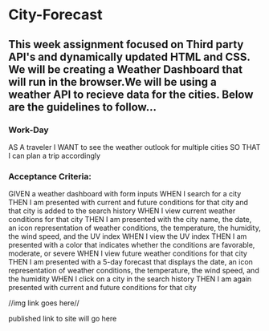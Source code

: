 # City-Forecast

## This week assignment focused on Third party API's and dynamically updated HTML and CSS. We will be creating a Weather Dashboard that will run in the browser.We will be using a weather API to recieve data for the cities. Below are the guidelines to follow...

### Work-Day
AS A traveler
I WANT to see the weather outlook for multiple cities
SO THAT I can plan a trip accordingly


### Acceptance Criteria:
GIVEN a weather dashboard with form inputs
WHEN I search for a city
THEN I am presented with current and future conditions for that city and that city is added to the search history
WHEN I view current weather conditions for that city
THEN I am presented with the city name, the date, an icon representation of weather conditions, the temperature, the humidity, the wind speed, and the UV index
WHEN I view the UV index
THEN I am presented with a color that indicates whether the conditions are favorable, moderate, or severe
WHEN I view future weather conditions for that city
THEN I am presented with a 5-day forecast that displays the date, an icon representation of weather conditions, the temperature, the wind speed, and the humidity
WHEN I click on a city in the search history
THEN I am again presented with current and future conditions for that city


//img link goes here//

 published link to site will go here
